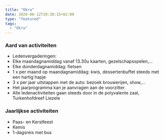 ```yaml
---
title: "Okra"
date: 2020-06-12T20:38:15+02:00
type: "featured"
tags:
  - "Okra"
---
```

### Aard van activiteiten
- Ledenvergaderingen:
- Elke maandagnamiddag vanaf 13.30u kaarten, gezelschapsspelen,...
- Elke donderdagnamiddag: fietsen
- 1 x per maand op maandagnamiddag: kwis, dessertenbuffet steeds met een hartig hapje
- 3 x per jaar uitstappen met de auto: bezoek brouwerijen, show,...
- Het jaarprogramma kan je aanvragen aan de voorzitter.
- Alle ledenactiviteiten gaan steeds door in de polyvalente zaal, Turkenhofdreef  Liezele


### Jaarlijkse activiteiten
- Paas- en Kerstfeest
- Kemis
- 1-dagsreis met bus
